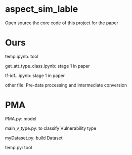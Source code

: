 # aspect_sim_lable
Open source the core code of this project for the paper
# Ours
temp.ipynb: tool

get_att_type_class.ipynb: stage 1 in paper

tf-idf...ipynb: stage 1 in paper

other file: Pre-data processing and intermediate conversion

# PMA
PMA.py: model

main_v_type.py: to classify Vulnerability type

myDataset.py: build Dataset

temp.py: tool



